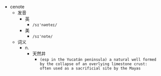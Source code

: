 - cenote
  - 发音
    - 英
      - `/sɪ'nəʊteɪ/`
    - 美
      - `/sɪ'note/`
  - 词义
    - n.
      - 天然井
        - `(esp in the Yucatán peninsula) a natural well formed by the collapse of an overlying limestone crust: often used as a sacrificial site by the Mayas `

